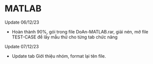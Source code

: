 # MATLAB
Update 06/12/23
- Hoàn thành 90%, gói trong file DoAn-MATLAB.rar, giải nén, mở file TEST-CASE để lấy mẫu thử cho từng tab chức năng

Update 07/12/23
- Update tab Giới thiệu nhóm, format lại tên file.
